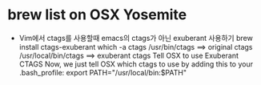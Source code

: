 # brew list on OSX Yosemite

* Vim에서 ctags를 사용할때 emacs의 ctags가 아닌 exuberant 사용하기
		brew install ctags-exuberant
		which -a ctags
			/usr/bin/ctags ==> original ctags
			/usr/local/bin/ctags ==> exuberant ctags
	Tell OSX to use Exuberant CTAGS
	Now, we just tell OSX which ctags to use by adding this to your .bash_profile:
			export PATH="/usr/local/bin:$PATH"

